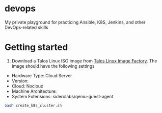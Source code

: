 # devops

My private playground for practicing Ansible, K8S, Jenkins, and other DevOps-related skills

# Getting started

1. Download a Talos Linux ISO image from [Talos Linux Image Factory](https://factory.talos.dev/). The image should have the following settings

- Hardware Type: Cloud Server
- Version: <you choose it>
- Cloud: Nocloud
- Machine Architecture: <you choose it>
- System Extensions: siderolabs/qemu-guest-agent

```bash
bash create_k8s_cluster.sh
```
